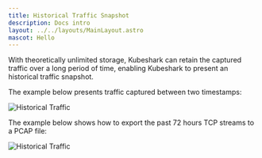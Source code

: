 ```yaml
---
title: Historical Traffic Snapshot 
description: Docs intro
layout: ../../layouts/MainLayout.astro
mascot: Hello
---
```


With theoretically unlimited storage, Kubeshark can retain the captured traffic over a long period of time, enabling Kubeshark to present an historical traffic snapshot.

The example below presents traffic captured between two timestamps:

![Historical Traffic](/history1.png)

The example below shows how to export the past 72 hours TCP streams to a PCAP file: 

![Historical Traffic](/history2.png)